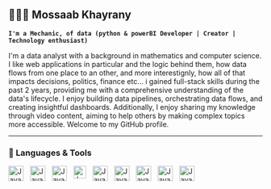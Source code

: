 ## 👨🏻‍💻 Mossaab Khayrany

**`I'm a Mechanic, of data (python & powerBI Developer | Creator | Technology enthusiast)`**

I'm a data analyst with a background in mathematics and computer science. I like web applications  in particular and the logic behind them, how data flows from one place to an other, and more interestignly, how all of that impacts decisions, politics, finance etc... i gained full-stack skills during the past 2 years, providing me with a comprehensive understanding of the data's lifecycle. I enjoy building data pipelines, orchestrating data flows, and creating insightful dashboards. Additionally, I enjoy sharing my knowledge through video content, aiming to help others by making complex topics more accessible. Welcome to my GitHub profile.

---

### 💼 Languages & Tools
<img align="left" alt="Java" width="30px" style="padding-right:10px;" src="https://cdn.jsdelivr.net/gh/devicons/devicon@latest/icons/python/python-original.svg" />
<img align="left" alt="Java" width="30px" style="padding-right:10px;" src="https://cdn.jsdelivr.net/gh/devicons/devicon@latest/icons/azuresqldatabase/azuresqldatabase-original.svg" />
<img align="left" alt="Java" width="30px" style="padding-right:10px;" src="https://cdn.jsdelivr.net/gh/devicons/devicon@latest/icons/postgresql/postgresql-original.svg" />
<img align="left" alt="Java" width="25px" style="padding-right:10px;" src="https://github.com/microsoft/PowerBI-Icons/raw/main/SVG/Power-BI.svg" />
<img align="left" alt="Java" width="30px" style="padding-right:10px;" src="https://cdn.jsdelivr.net/gh/devicons/devicon@latest/icons/html5/html5-original.svg" />
<img align="left" alt="Java" width="30px" style="padding-right:10px;" src="https://cdn.jsdelivr.net/gh/devicons/devicon@latest/icons/css3/css3-original.svg" />
<img align="left" alt="Java" width="30px" style="padding-right:10px;" src="https://cdn.jsdelivr.net/gh/devicons/devicon@latest/icons/tailwindcss/tailwindcss-original-wordmark.svg" />
<img align="left" alt="Java" width="30px" style="padding-right:10px;" src="https://cdn.jsdelivr.net/gh/devicons/devicon@latest/icons/react/react-original.svg" />
<img align="left" alt="Java" width="30px" style="padding-right:10px;" src="https://cdn.jsdelivr.net/gh/devicons/devicon@latest/icons/nextjs/nextjs-original.svg" />

<br />

